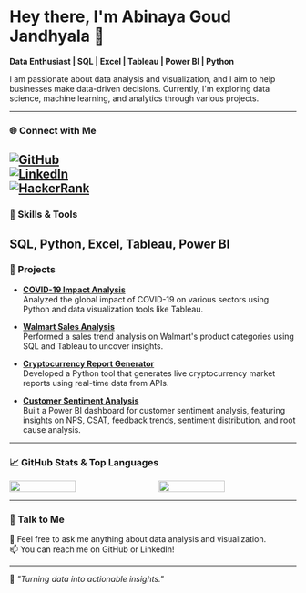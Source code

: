 
# Hey there, I'm Abinaya Goud Jandhyala 👋

**Data Enthusiast | SQL | Excel | Tableau | Power BI | Python**

I am passionate about data analysis and visualization, and I aim to help businesses make data-driven decisions. Currently, I'm exploring data science, machine learning, and analytics through various projects.

---
### 🌐 Connect with Me
[![GitHub](https://img.shields.io/badge/-GitHub-181717?style=flat&logo=github&logoColor=white)](https://github.com/abinayagoudjandhyala)    
[![LinkedIn](https://img.shields.io/badge/-LinkedIn-0A66C2?style=flat&logo=linkedin&logoColor=white)](www.linkedin.com/in/abinayagoud)  
[![HackerRank](https://img.shields.io/badge/-HackerRank-2EC866?style=flat&logo=hackerrank&logoColor=white)](https://www.hackerrank.com/profile/abinayagoud23)
---
### 🔧 Skills & Tools
**SQL**, **Python**, **Excel**, **Tableau**, **Power BI**
---
### 🚀 Projects

- **[COVID-19 Impact Analysis](https://github.com/abinayagoudjandhyala/COVID-19-Vaccine-Tracker)**  
  Analyzed the global impact of COVID-19 on various sectors using Python and data visualization tools like Tableau.

- **[Walmart Sales Analysis](https://github.com/abinayagoudjandhyala/walmart-sales-analysis)**  
  Performed a sales trend analysis on Walmart's product categories using SQL and Tableau to uncover insights.

- **[Cryptocurrency Report Generator](https://github.com/abinayagoudjandhyala/crypto-report-and-dashboard)**  
  Developed a Python tool that generates live cryptocurrency market reports using real-time data from APIs.

- **[Customer Sentiment Analysis](https://github.com/abinayagoudjandhyala/Customer-Sentiment-Analysis-Dashboard)**  
  Built a Power BI dashboard for customer sentiment analysis, featuring insights on NPS, CSAT, feedback trends, sentiment distribution, and root cause analysis.

---
 ### 📈 GitHub Stats & Top Languages

<div style="display: flex; justify-content: space-between;">
  <img src="https://github-readme-stats.vercel.app/api?username=abinayagoudjandhyala&show_icons=true&theme=radical&hide_title=true" width="48%" />
  <img src="https://github-readme-stats.vercel.app/api/top-langs/?username=abinayagoudjandhyala&layout=compact&theme=radical&hide_title=true" width="48%" />
</div>

 ---

### 📝 Talk to Me  
💬 Feel free to ask me anything about data analysis and visualization.  
📫 You can reach me on GitHub or LinkedIn!

  ---

🌟 *"Turning data into actionable insights."*



